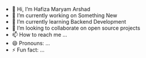 - 👋 Hi, I’m Hafiza Maryam Arshad
- 👀  I’m currently working on Something New
- 🌱  I’m currently learning Backend Development
- 💞️ I’m looking to collaborate on open source projects
- 📫 How to reach me ...
- 😄 Pronouns: ...
- ⚡ Fun fact: ...

<!---
Hafizamaryamarshad/Hafizamaryamarshad is a ✨ special ✨ repository because its `README.md` (this file) appears on your GitHub profile.
You can click the Preview link to take a look at your changes.
--->
